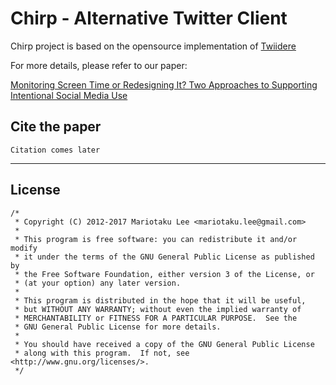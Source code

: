 # Chirp - Alternative Twitter Client #

Chirp project is based on the opensource implementation of [Twiidere](https://github.com/TwidereProject/Twidere-Android)

For more details, please refer to our paper:

[Monitoring Screen Time or Redesigning It? Two Approaches to Supporting Intentional Social Media Use](#)


## Cite the paper

```
Citation comes later
```

---
## License ##
    /*
     * Copyright (C) 2012-2017 Mariotaku Lee <mariotaku.lee@gmail.com>
     *
     * This program is free software: you can redistribute it and/or modify
     * it under the terms of the GNU General Public License as published by
     * the Free Software Foundation, either version 3 of the License, or
     * (at your option) any later version.
     *
     * This program is distributed in the hope that it will be useful,
     * but WITHOUT ANY WARRANTY; without even the implied warranty of
     * MERCHANTABILITY or FITNESS FOR A PARTICULAR PURPOSE.  See the
     * GNU General Public License for more details.
     *
     * You should have received a copy of the GNU General Public License
     * along with this program.  If not, see <http://www.gnu.org/licenses/>.
     */


